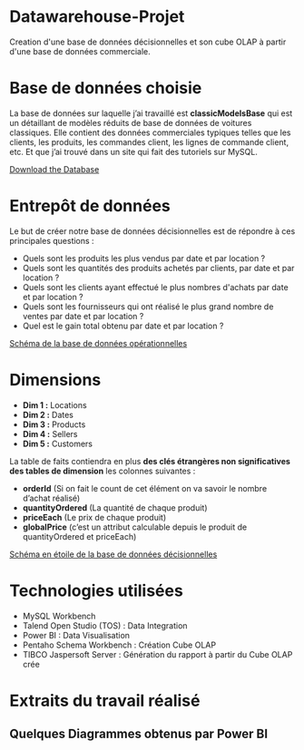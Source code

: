 # Datawarehouse-Projet
Creation d'une base de données décisionnelles et son cube OLAP à partir d'une base de données commerciale.

# Base de données choisie
La base de données sur laquelle j’ai travaillé est **classicModelsBase** qui est un détaillant de modèles réduits de base de données de voitures classiques. Elle contient des données commerciales typiques telles que les clients, les produits, les commandes client, les lignes de commande client, etc. Et que j’ai trouvé dans un site qui fait des tutoriels sur MySQL.

[Download the Database](https://www.mysqltutorial.org/mysql-sample-database.aspx)

# Entrepôt de données
Le but de créer notre base de données décisionnelles est de répondre à ces principales questions :
+ Quels sont les produits les plus vendus par date et par location ?
+ Quels sont les quantités des produits achetés par clients, par date et par location ?
+ Quels sont les clients ayant effectué le plus nombres d'achats par date et par location ?
+ Quels sont les fournisseurs qui ont réalisé le plus grand nombre de ventes par date et par location ?
+ Quel est le gain total obtenu par date et par location ?

[Schéma de la base de données opérationnelles](Database-Diagram.pdf)

# Dimensions
+ **Dim 1 :** Locations
+ **Dim 2 :** Dates
+ **Dim 3 :** Products
+ **Dim 4 :** Sellers
+ **Dim 5 :** Customers

La table de faits contiendra en plus **des clés étrangères non significatives des tables de dimension** les colonnes suivantes :

+ **orderId** (Si on fait le count de cet élément on va savoir le nombre d’achat réalisé)
+ **quantityOrdered** (La quantité de chaque produit)
+ **priceEach** (Le prix de chaque produit)
+ **globalPrice** (c’est un attribut calculable depuis le produit de quantityOrdered et priceEach)

[Schéma en étoile de la base de données décisionnelles](https://github.com/LearnToCode180/Datawarehouse-Projet/blob/main/sch%C3%A9ma%20en%20%C3%A9toile.pptx)

# Technologies utilisées
+ MySQL Workbench
+ Talend Open Studio (TOS) : Data Integration
+ Power BI : Data Visualisation
+ Pentaho Schema Workbench : Création Cube OLAP
+ TIBCO Jaspersoft Server : Génération du rapport à partir du Cube OLAP crée

# Extraits du travail réalisé
## Quelques Diagrammes obtenus par Power BI
